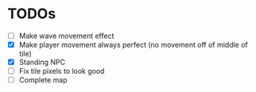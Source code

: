 # TODOs

- [ ] Make wave movement effect
- [X] Make player movement always perfect (no movement off of middle of tile)
- [X] Standing NPC 
- [ ] Fix tile pixels to look good
- [ ] Complete map